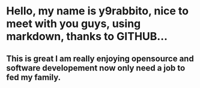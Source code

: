 # Hello, my name is y9rabbito, nice to meet with you guys, using markdown, thanks to GITHUB...

## This is great I am really enjoying opensource and software developement now only need a job to fed my family.
